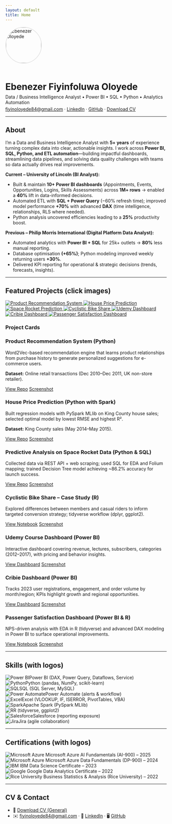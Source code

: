 ```yaml
---
layout: default
title: Home
---
```


<link rel="stylesheet" href="/assets/css/custom.css">

<!-- Hero -->
<div style="display:flex; align-items:center; gap:16px; flex-wrap:wrap;">
  <img src="/assets/img/headshot.jpg" alt="Ebenezer Oloyede" style="width:110px;height:110px;border-radius:50%;object-fit:cover;border:2px solid #e5e5e5;">
  <div>
    <h1 style="margin-bottom:6px;">Ebenezer Fiyinfoluwa Oloyede</h1>
    <p style="margin:0;">Data / Business Intelligence Analyst • Power BI • SQL • Python • Analytics Automation</p>
    <p style="margin:4px 0 0 0;">
      <a href="mailto:fiyinoloyede84@gmail.com">fiyinoloyede84@gmail.com</a> · 
      <a href="https://linkedin.com/in/ebenezeroloyede">LinkedIn</a> · 
      <a href="https://github.com/fiyinoloyede">GitHub</a> · 
      <a href="/assets/cv/Ebenezer_Oloyede_CV.pdf">Download CV</a>
    </p>
  </div>
</div>

---

## About
I’m a Data and Business Intelligence Analyst with **5+ years** of experience turning complex data into clear, actionable insights. I work across **Power BI, SQL, Python, and ETL automation**—building impactful dashboards, streamlining data pipelines, and solving data quality challenges with teams so data actually drives real improvements.

**Current – University of Lincoln (BI Analyst):**
- Built & maintain **10+ Power BI dashboards** (Appointments, Events, Opportunities, Logins, Skills Assessments) across **1M+ rows** → enabled a **40%** lift in data-informed decisions.
- Automated ETL with **SQL + Power Query** (−60% refresh time); improved model performance **+70%** with advanced **DAX** (time intelligence, relationships, RLS where needed).
- Python analysis uncovered efficiencies leading to a **25%** productivity boost.

**Previous – Philip Morris International (Digital Platform Data Analyst):**
- Automated analytics with **Power BI + SQL** for 25k+ outlets → **80%** less manual reporting.
- Database optimisation **(+65%)**; Python modeling improved weekly returning users **+30%**.
- Delivered KPI reporting for operational & strategic decisions (trends, forecasts, insights).

---

## Featured Projects (click images)

<div class="grid">
  <a href="https://github.com/FiyinOloyede/Product_Recommendation" title="Product Recommendation System (Python)">
    <img src="/assets/img/projects/reco_overview.png" alt="Product Recommendation System">
  </a>
  <a href="https://github.com/FiyinOloyede/house_prediction_with_pyspark_mllib" title="House Price Prediction (PySpark)">
    <img src="/assets/img/projects/house_overview.jpg" alt="House Price Prediction">
  </a>
  <a href="https://github.com/FiyinOloyede/IBM_Data_Science_SpaceX_Landing_Prediction" title="Predictive Analysis on Space Rocket Data">
    <img src="/assets/img/projects/rocket_overview.png" alt="Space Rocket Prediction">
  </a>
  <a href="https://www.kaggle.com/code/fiyinoloyede/divvy-trip-data-full-year-analysis" title="Cyclistic Bike Share – Case Study (R)">
    <img src="/assets/img/projects/bike_overview.png" alt="Cyclistic Bike Share">
  </a>
  <a href="https://app.powerbi.com/view?r=eyJrIjoiNzAzOTYwZTEtMjJjMy00YjNlLWE0OTQtOGQ0NzFhMDdmMTY4IiwidCI6IjA0NDBlNjdlLTNkYjItNDgxMS05YzEwLWQzZDFmZDI1MmIyZiJ9" title="Udemy Course Dashboard (Power BI)">
    <img src="/assets/img/projects/udemy_overview.png" alt="Udemy Dashboard">
  </a>
  <a href="https://app.powerbi.com/view?r=eyJrIjoiNzc5MzM5NzEtZDcyMi00MWJkLTlmNjAtZDU4MmJiMzhmZjJmIiwidCI6IjA0NDBlNjdlLTNkYjItNDgxMS05YzEwLWQzZDFmZDI1MmIyZiJ9" title="Cribie Dashboard (Power BI)">
    <img src="/assets/img/projects/cribie_overview.png" alt="Cribie Dashboard">
  </a>
  <a href="https://www.kaggle.com/code/fiyinoloyede/airline-passenger-satisfaction" title="Passenger Satisfaction Dashboard (Power BI & R)">
    <img src="/assets/img/projects/psd_overview.png" alt="Passenger Satisfaction Dashboard">
  </a>
</div>

### Project Cards

<div class="card">
  <h3>Product Recommendation System (Python)</h3>
  <p>Word2Vec-based recommendation engine that learns product relationships from purchase history to generate personalized suggestions for e-commerce users.</p>
  <p><strong>Dataset:</strong> Online retail transactions (Dec 2010–Dec 2011, UK non-store retailer).</p>
  <p class="btns">
    <a href="https://github.com/FiyinOloyede/Product_Recommendation">View Repo</a>
    <a href="/assets/img/projects/reco_overview.png">Screenshot</a>
  </p>
</div>

<div class="card">
  <h3>House Price Prediction (Python with Spark)</h3>
  <p>Built regression models with PySpark MLlib on King County house sales; selected optimal model by lowest RMSE and highest R².</p>
  <p><strong>Dataset:</strong> King County sales (May 2014–May 2015).</p>
  <p class="btns">
    <a href="https://github.com/FiyinOloyede/house_prediction_with_pyspark_mllib">View Repo</a>
    <a href="/assets/img/projects/house_overview.jpg">Screenshot</a>
  </p>
</div>

<div class="card">
  <h3>Predictive Analysis on Space Rocket Data (Python & SQL)</h3>
  <p>Collected data via REST API + web scraping; used SQL for EDA and Folium mapping; trained Decision Tree model achieving ~86.2% accuracy for launch success.</p>
  <p class="btns">
    <a href="https://github.com/FiyinOloyede/IBM_Data_Science_SpaceX_Landing_Prediction">View Repo</a>
    <a href="/assets/img/projects/rocket_overview.png">Screenshot</a>
  </p>
</div>

<div class="card">
  <h3>Cyclistic Bike Share – Case Study (R)</h3>
  <p>Explored differences between members and casual riders to inform targeted conversion strategy; tidyverse workflow (dplyr, ggplot2).</p>
  <p class="btns">
    <a href="https://www.kaggle.com/code/fiyinoloyede/divvy-trip-data-full-year-analysis">View Notebook</a>
    <a href="/assets/img/projects/bike_overview.png">Screenshot</a>
  </p>
</div>

<div class="card">
  <h3>Udemy Course Dashboard (Power BI)</h3>
  <p>Interactive dashboard covering revenue, lectures, subscribers, categories (2012–2017), with pricing and behavior insights.</p>
  <p class="btns">
    <a href="https://app.powerbi.com/view?r=eyJrIjoiNzAzOTYwZTEtMjJjMy00YjNlLWE0OTQtOGQ0NzFhMDdmMTY4IiwidCI6IjA0NDBlNjdlLTNkYjItNDgxMS05YzEwLWQzZDFmZDI1MmIyZiJ9">View Dashboard</a>
    <a href="/assets/img/projects/udemy_overview.png">Screenshot</a>
  </p>
</div>

<div class="card">
  <h3>Cribie Dashboard (Power BI)</h3>
  <p>Tracks 2023 user registrations, engagement, and order volume by month/region; KPIs highlight growth and regional opportunities.</p>
  <p class="btns">
    <a href="https://app.powerbi.com/view?r=eyJrIjoiNzc5MzM5NzEtZDcyMi00MWJkLTlmNjAtZDU4MmJiMzhmZjJmIiwidCI6IjA0NDBlNjdlLTNkYjItNDgxMS05YzEwLWQzZDFmZDI1MmIyZiJ9">View Dashboard</a>
    <a href="/assets/img/projects/cribie_overview.png">Screenshot</a>
  </p>
</div>

<div class="card">
  <h3>Passenger Satisfaction Dashboard (Power BI & R)</h3>
  <p>NPS-driven analysis with EDA in R (tidyverse) and advanced DAX modeling in Power BI to surface operational improvements.</p>
  <p class="btns">
    <a href="https://www.kaggle.com/code/fiyinoloyede/airline-passenger-satisfaction">View Notebook</a>
    <a href="/assets/img/projects/psd_overview.png">Screenshot</a>
  </p>
</div>

---

## Skills (with logos)
<div class="logo-grid">
  <div class="logo-item"><img src="/assets/logos/skills/power-bi.png" alt="Power BI"><span>Power BI (DAX, Power Query, Dataflows, Service)</span></div>
  <div class="logo-item"><img src="/assets/logos/skills/python.png" alt="Python"><span>Python (pandas, NumPy, scikit-learn)</span></div>
  <div class="logo-item"><img src="/assets/logos/skills/sql.png" alt="SQL"><span>SQL (SQL Server, MySQL)</span></div>
  <div class="logo-item"><img src="/assets/logos/skills/power-automate.png" alt="Power Automate"><span>Power Automate (alerts & workflow)</span></div>
  <div class="logo-item"><img src="/assets/logos/skills/excel.png" alt="Excel"><span>Excel (VLOOKUP, IF, ISERROR, PivotTables, VBA)</span></div>
  <div class="logo-item"><img src="/assets/logos/skills/spark.png" alt="Spark"><span>Apache Spark (PySpark MLlib)</span></div>
  <div class="logo-item"><img src="/assets/logos/skills/r.png" alt="R"><span>R (tidyverse, ggplot2)</span></div>
  <div class="logo-item"><img src="/assets/logos/skills/salesforce.png" alt="Salesforce"><span>Salesforce (reporting exposure)</span></div>
  <div class="logo-item"><img src="/assets/logos/skills/jira.png" alt="Jira"><span>Jira (agile collaboration)</span></div>
</div>

---

## Certifications (with logos)
<div class="logo-grid">
  <div class="logo-item">
    <img src="/assets/logos/certs/azure-ai-fundamentals.png" alt="Microsoft Azure">
    <span>Microsoft Azure AI Fundamentals (AI-900) – 2025</span>
  </div>
  <div class="logo-item">
    <img src="/assets/logos/certs/azure-data-fundamentals.png" alt="Microsoft Azure">
    <span>Microsoft Azure Data Fundamentals (DP-900) – 2024</span>
  </div>
  <div class="logo-item">
    <img src="/assets/logos/certs/ibm-data-science.png" alt="IBM">
    <span>IBM Data Science Certificate – 2023</span>
  </div>
  <div class="logo-item">
    <img src="/assets/logos/certs/google-data-analytics.png" alt="Google">
    <span>Google Data Analytics Certificate – 2022</span>
  </div>
  <div class="logo-item">
    <img src="/assets/logos/certs/rice-university.jpg" alt="Rice University">
    <span>Business Statistics & Analysis (Rice University) – 2022</span>
  </div>
</div>

---

## CV & Contact
- 📄 <a href="/assets/cv/Ebenezer_Oloyede_CV.pdf">Download CV (General)</a>
- ✉️ <a href="mailto:fiyinoloyede84@gmail.com">fiyinoloyede84@gmail.com</a> · 💼 <a href="https://linkedin.com/in/ebenezeroloyede">LinkedIn</a> · 🖥 <a href="https://github.com/fiyinoloyede">GitHub</a>
